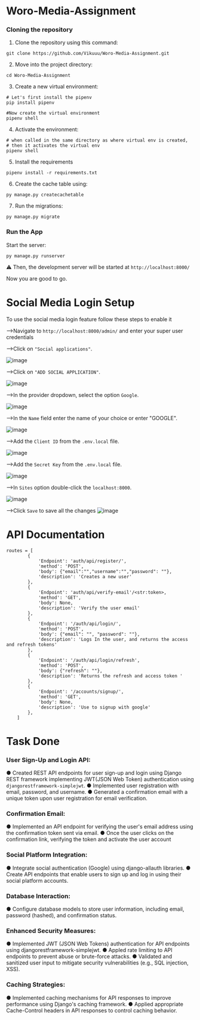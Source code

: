 # Woro-Media-Assignment

### Cloning the repository

1. Clone the repository using this command:

```
git clone https://github.com/Vikuuu/Woro-Media-Assignment.git
```

2. Move into the project directory:

```
cd Woro-Media-Assignment
```

3. Create a new virtual environment:
```
# Let's first install the pipenv
pip install pipenv

#Now create the virtual environment
pipenv shell
```

4. Activate the environment:
```
# when called in the same directory as where virtual env is created,
# then it activates the virtual env
pipenv shell
```

5. Install the requirements
```
pipenv install -r requirements.txt
```

6. Create the cache table using:
```
py manage.py createcachetable
```

7. Run the migrations:
```
py manage.py migrate
```
### Run the App

Start the server: 
```
py manage.py runserver
```
⚠ Then, the development server will be started at `http://localhost:8000/`

Now you are good to go.

# Social Media Login Setup

To use the social media login feature follow these steps to enable it

-->Navigate to `http://localhost:8000/admin/` and enter your super user credentials

-->Click on `"Social applications"`.

![image](https://github.com/Vikuuu/Woro-Media-Assignment/assets/125040659/f33d9545-c8ea-4ae3-b78a-2555e3596c3c)

-->Click on `"ADD SOCIAL APPLICATION"`.

![image](https://github.com/Vikuuu/Woro-Media-Assignment/assets/125040659/347df734-28e7-402a-86e3-c8c5fb010167)

-->In the provider dropdown, select the option `Google`.

![image](https://github.com/Vikuuu/Woro-Media-Assignment/assets/125040659/5fefcfd5-3d94-4951-bb28-5ed99d7ca47c)

-->In the `Name` field enter the name of your choice or enter "GOOGLE".

![image](https://github.com/Vikuuu/Woro-Media-Assignment/assets/125040659/2bc043cc-6bad-4bb1-8381-cd049d652d76)

-->Add the `Client ID` from the `.env.local` file.

![image](https://github.com/Vikuuu/Woro-Media-Assignment/assets/125040659/05a33e2f-aae0-40c2-bd25-e9f702a78873)

-->Add the `Secret Key` from the `.env.local` file.

![image](https://github.com/Vikuuu/Woro-Media-Assignment/assets/125040659/8dad4dc0-7332-4aa1-a9f1-4a4641e12044)

-->In `Sites` option double-click the `localhost:8000`.

![image](https://github.com/Vikuuu/Woro-Media-Assignment/assets/125040659/30f5de8f-aa8c-4a10-959d-527bcae9ad6a)

-->Click `Save` to save all the changes
![image](https://github.com/Vikuuu/Woro-Media-Assignment/assets/125040659/5e42a95c-4231-4bbf-b06f-bee59592a876)


# API Documentation

```
routes = [
        {
            'Endpoint': 'auth/api/register/',
            'method': 'POST',
            'body': {"email":"","username":"","password": ""},
            'description': 'Creates a new user'
        },
        {
            'Endpoint': 'auth/api/verify-email'/<str:token>,
            'method': 'GET',
            'body': None,
            'description': 'Verify the user email'
        },
        {
            'Endpoint': '/auth/api/login/',
            'method': 'POST',
            'body': {"email": "", "password": ""},
            'description': 'Logs In the user, and returns the access and refresh tokens'
        },
        {
            'Endpoint': '/auth/api/login/refresh',
            'method': 'POST',
            'body': {"refresh": ""},
            'description': 'Returns the refresh and access token '
        },
        {
            'Endpoint': '/accounts/signup/',
            'method': 'GET',
            'body': None,
            'description': 'Use to signup with google'
        },
    ]
```

# Task Done

### User Sign-Up and Login API:

● Created REST API endpoints for user sign-up and login using Django REST framework implementing JWT(JSON Web Token) authentication using `djangorestframework-simplejwt`.
● Implemented user registration with email, password, and username.
● Generated a confirmation email with a unique token upon user registration for email verification.

### Confirmation Email:

● Implemented an API endpoint for verifying the user's email address using the confirmation token sent via email.
● Once the user clicks on the confirmation link, verifying the token and activate the user account

### Social Platform Integration:

● Integrate social authentication (Google) using django-allauth libraries.
● Create API endpoints that enable users to sign up and log in using their social platform accounts.

### Database Interaction:
● Configure database models to store user information, including email, password (hashed), and confirmation status.

### Enhanced Security Measures:

● Implemented JWT (JSON Web Tokens) authentication for API endpoints using djangorestframework-simplejwt.
● Appled rate limiting to API endpoints to prevent abuse or brute-force attacks.
● Validated and sanitized user input to mitigate security vulnerabilities (e.g., SQL injection, XSS).

### Caching Strategies:

● Implemented caching mechanisms for API responses to improve performance using Django's caching framework.
● Applied appropriate Cache-Control headers in API responses to control caching behavior.



